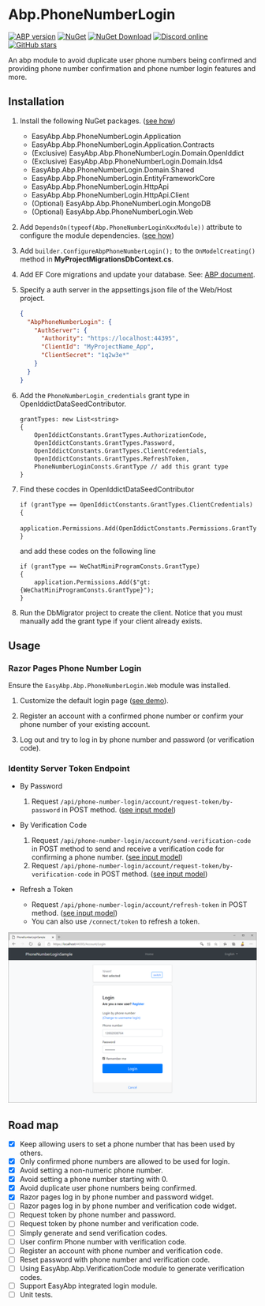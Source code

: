 # Abp.PhoneNumberLogin

[![ABP version](https://img.shields.io/badge/dynamic/xml?style=flat-square&color=yellow&label=abp&query=%2F%2FProject%2FPropertyGroup%2FAbpVersion&url=https%3A%2F%2Fraw.githubusercontent.com%2FEasyAbp%2FAbp.PhoneNumberLogin%2Fmain%2FDirectory.Build.props)](https://abp.io)
[![NuGet](https://img.shields.io/nuget/v/EasyAbp.Abp.PhoneNumberLogin.Domain.Shared.svg?style=flat-square)](https://www.nuget.org/packages/EasyAbp.Abp.PhoneNumberLogin.Domain.Shared)
[![NuGet Download](https://img.shields.io/nuget/dt/EasyAbp.Abp.PhoneNumberLogin.Domain.Shared.svg?style=flat-square)](https://www.nuget.org/packages/EasyAbp.Abp.PhoneNumberLogin.Domain.Shared)
[![Discord online](https://badgen.net/discord/online-members/xyg8TrRa27?label=Discord)](https://discord.gg/xyg8TrRa27)
[![GitHub stars](https://img.shields.io/github/stars/EasyAbp/Abp.PhoneNumberLogin?style=social)](https://www.github.com/EasyAbp/Abp.PhoneNumberLogin)

An abp module to avoid duplicate user phone numbers being confirmed and providing phone number confirmation and phone number login features and more.

## Installation

1. Install the following NuGet packages. ([see how](https://github.com/EasyAbp/EasyAbpGuide/blob/master/docs/How-To.md#add-nuget-packages))

    * EasyAbp.Abp.PhoneNumberLogin.Application
    * EasyAbp.Abp.PhoneNumberLogin.Application.Contracts
    * (Exclusive) EasyAbp.Abp.PhoneNumberLogin.Domain.OpenIddict
    * (Exclusive) EasyAbp.Abp.PhoneNumberLogin.Domain.Ids4
    * EasyAbp.Abp.PhoneNumberLogin.Domain.Shared
    * EasyAbp.Abp.PhoneNumberLogin.EntityFrameworkCore
    * EasyAbp.Abp.PhoneNumberLogin.HttpApi
    * EasyAbp.Abp.PhoneNumberLogin.HttpApi.Client
    * (Optional) EasyAbp.Abp.PhoneNumberLogin.MongoDB
    * (Optional) EasyAbp.Abp.PhoneNumberLogin.Web

1. Add `DependsOn(typeof(Abp.PhoneNumberLoginXxxModule))` attribute to configure the module dependencies. ([see how](https://github.com/EasyAbp/EasyAbpGuide/blob/master/docs/How-To.md#add-module-dependencies))

1. Add `builder.ConfigureAbpPhoneNumberLogin();` to the `OnModelCreating()` method in **MyProjectMigrationsDbContext.cs**.

1. Add EF Core migrations and update your database. See: [ABP document](https://docs.abp.io/en/abp/latest/Tutorials/Part-1?UI=MVC&DB=EF#add-database-migration).

1. Specify a auth server in the appsettings.json file of the Web/Host project.
   ```json
   {
     "AbpPhoneNumberLogin": {
       "AuthServer": {
         "Authority": "https://localhost:44395",
         "ClientId": "MyProjectName_App",
         "ClientSecret": "1q2w3e*"
       }
     }
   }
   ```

1. Add the `PhoneNumberLogin_credentials` grant type in OpenIddictDataSeedContributor.
    ```CSharp
    grantTypes: new List<string>
    {
        OpenIddictConstants.GrantTypes.AuthorizationCode,
        OpenIddictConstants.GrantTypes.Password,
        OpenIddictConstants.GrantTypes.ClientCredentials,
        OpenIddictConstants.GrantTypes.RefreshToken,
        PhoneNumberLoginConsts.GrantType // add this grant type
    }
    ```

1. Find these cocdes in OpenIddictDataSeedContributor
    ```CSharp
    if (grantType == OpenIddictConstants.GrantTypes.ClientCredentials)
    {
        application.Permissions.Add(OpenIddictConstants.Permissions.GrantTypes.ClientCredentials);
    }
    ```
    and add these codes on the following line
    ```CSharp
    if (grantType == WeChatMiniProgramConsts.GrantType)
    {
        application.Permissions.Add($"gt:{WeChatMiniProgramConsts.GrantType}");
    }
    ```

1. Run the DbMigrator project to create the client. Notice that you must manually add the grant type if your client already exists.

## Usage

### Razor Pages Phone Number Login

Ensure the `EasyAbp.Abp.PhoneNumberLogin.Web` module was installed.

1. Customize the default login page ([see demo](https://github.com/EasyAbp/Abp.PhoneNumberLogin/blob/main/samples/PhoneNumberLoginSample/src/PhoneNumberLoginSample.Web/Pages/Account)).

2. Register an account with a confirmed phone number or confirm your phone number of your existing account.

3. Log out and try to log in by phone number and password (or verification code).

### Identity Server Token Endpoint

* By Password

    1. Request `/api/phone-number-login/account/request-token/by-password` in POST method. ([see input model](https://github.com/EasyAbp/Abp.PhoneNumberLogin/blob/main/src/EasyAbp.Abp.PhoneNumberLogin.Application.Contracts/EasyAbp/Abp/PhoneNumberLogin/Account/Dtos/RequestTokenByPasswordInput.cs))

* By Verification Code

    1. Request `/api/phone-number-login/account/send-verification-code` in POST method to send and receive a verification code for confirming a phone number. ([see input model](https://github.com/EasyAbp/Abp.PhoneNumberLogin/blob/main/src/EasyAbp.Abp.PhoneNumberLogin.Application.Contracts/EasyAbp/Abp/PhoneNumberLogin/Account/Dtos/SendVerificationCodeInput.cs))
    2. Request `/api/phone-number-login/account/request-token/by-verification-code` in POST method. ([see input model](https://github.com/EasyAbp/Abp.PhoneNumberLogin/blob/main/src/EasyAbp.Abp.PhoneNumberLogin.Application.Contracts/EasyAbp/Abp/PhoneNumberLogin/Account/Dtos/RequestTokenByVerificationCodeInput.cs))

* Refresh a Token

    * Request `/api/phone-number-login/account/refresh-token` in POST method. ([see input model](https://github.com/EasyAbp/Abp.PhoneNumberLogin/blob/main/src/EasyAbp.Abp.PhoneNumberLogin.Application.Contracts/EasyAbp/Abp/PhoneNumberLogin/Account/Dtos/RefreshTokenInput.cs))
    * You can also use `/connect/token` to refresh a token.

![LoginByPhoneNumberAndPassword](/modules/Abp.PhoneNumberLogin/images/LoginByPhoneNumberAndPassword.png)

## Road map

- [x] Keep allowing users to set a phone number that has been used by others.
- [x] Only confirmed phone numbers are allowed to be used for login.
- [x] Avoid setting a non-numeric phone number.
- [x] Avoid setting a phone number starting with 0.
- [x] Avoid duplicate user phone numbers being confirmed.
- [x] Razor pages log in by phone number and password widget.
- [ ] Razor pages log in by phone number and verification code widget.
- [ ] Request token by phone number and password.
- [ ] Request token by phone number and verification code.
- [ ] Simply generate and send verification codes.
- [ ] User confirm Phone number with verification code.
- [ ] Register an account with phone number and verification code.
- [ ] Reset password with phone number and verification code.
- [ ] Using EasyAbp.Abp.VerificationCode module to generate verification codes.
- [ ] Support EasyAbp integrated login module.
- [ ] Unit tests.
